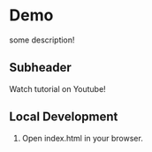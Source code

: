 # Demo

some description!


## Subheader

Watch tutorial on Youtube!

## Local Development

1. Open index.html in your browser.
